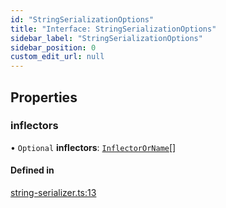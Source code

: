 ```yaml
---
id: "StringSerializationOptions"
title: "Interface: StringSerializationOptions"
sidebar_label: "StringSerializationOptions"
sidebar_position: 0
custom_edit_url: null
---
```


## Properties

### inflectors

• `Optional` **inflectors**: [`InflectorOrName`](../modules.md#inflectororname)[]

#### Defined in

[string-serializer.ts:13](https://github.com/orbitjs/orbit/blob/6e0cbd41/packages/@orbit/serializers/src/string-serializer.ts#L13)
